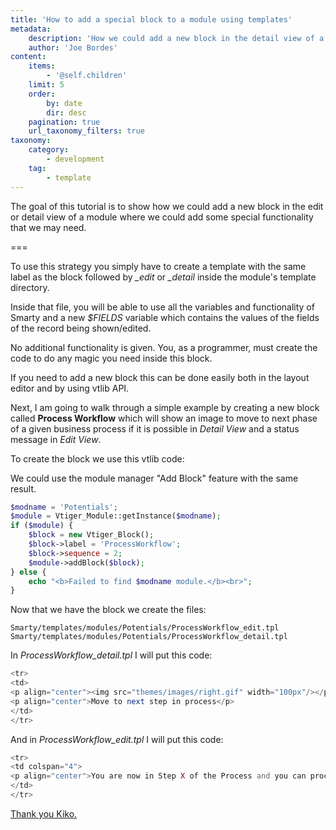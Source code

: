 ```yaml
---
title: 'How to add a special block to a module using templates'
metadata:
    description: 'How we could add a new block in the detail view of a module where we could add some special functionality that we may need'
    author: 'Joe Bordes'
content:
    items:
        - '@self.children'
    limit: 5
    order:
        by: date
        dir: desc
    pagination: true
    url_taxonomy_filters: true
taxonomy:
    category:
        - development
    tag:
        - template
---
```


The goal of this tutorial is to show how we could add a new block in the edit or detail view of a module where we could add some special functionality that we may need.

===

To use this strategy you simply have to create a template with the same label as the block followed by *\_edit* or *\_detail* inside the module's template directory.

Inside that file, you will be able to use all the variables and functionality of Smarty and a new *$FIELDS* variable which contains the values of the fields of the record being shown/edited.

No additional functionality is given. You, as a programmer, must create the code to do any magic you need inside this block.

If you need to add a new block this can be done easily both in the layout editor and by using vtlib API.

Next, I am going to walk through a simple example by creating a new block called **Process Workflow** which will show an image to move to next phase of a given business process if it is possible in *Detail View* and a status message in *Edit View*.

To create the block we use this vtlib code:

<div class="notices blue"> We could use the module manager "Add Block" feature with the same result. </div>

```php
$modname = 'Potentials';
$module = Vtiger_Module::getInstance($modname);
if ($module) {
	$block = new Vtiger_Block();
	$block->label = 'ProcessWorkflow';
	$block->sequence = 2;
	$module->addBlock($block);
} else {
	echo "<b>Failed to find $modname module.</b><br>";
}
```
Now that we have the block we create the files:

    Smarty/templates/modules/Potentials/ProcessWorkflow_edit.tpl
    Smarty/templates/modules/Potentials/ProcessWorkflow_detail.tpl

In *ProcessWorkflow\_detail.tpl* I will put this code:

```php
<tr>
<td>
<p align="center"><img src="themes/images/right.gif" width="100px"/></p>
<p align="center">Move to next step in process</p>
</td>
</tr>
```
And in *ProcessWorkflow\_edit.tpl* I will put this code:

```php
<tr>
<td colspan="4">
<p align="center">You are now in Step X of the Process and you can proceed to Step Y or Step Z</p>
</td>
</tr>
```
<div class="notices blue">
<a href="https://github.com/tsolucio/corebos/pull/76">Thank you Kiko.</a>
</div>